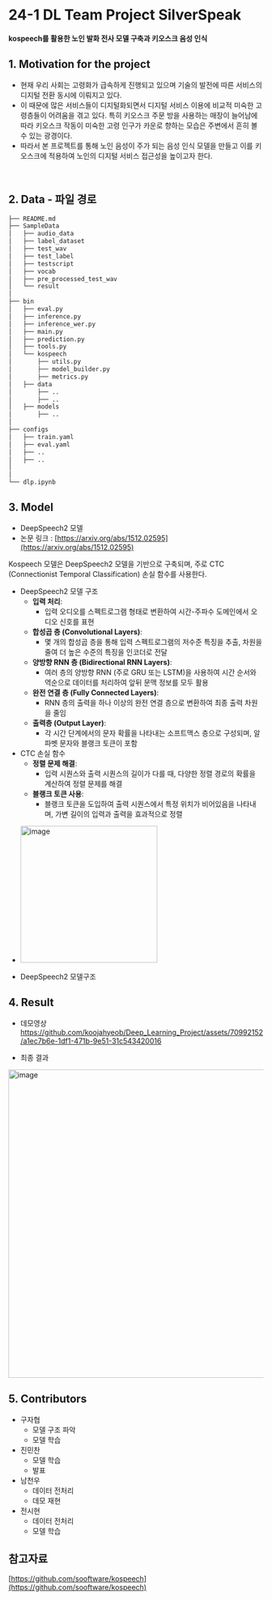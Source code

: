 # 24-1 DL Team Project SilverSpeak

**kospeech를 활용한 노인 발화 전사 모델 구축과 키오스크 음성 인식**

## 1. Motivation for the project
- 현재 우리 사회는 고령화가 급속하게 진행되고 있으며 기술의 발전에 따른 서비스의 디지털 전환 동시에 이뤄지고 있다.
- 이 때문에 많은 서비스들이 디지털화되면서 디지털 서비스 이용에 비교적 미숙한 고령층들이 어려움을 겪고 있다. 특히 키오스크 주문 방을 사용하는 매장이 늘어남에 따라 키오스크 작동이 미숙한 고령 인구가 카운로 향하는 모습은 주변에서 흔히 볼 수 있는 광경이다.
- 따라서 본 프로젝트를 통해 노인 음성이 주가 되는 음성 인식 모델을 만들고 이를 키오스크에 적용하여 노인의 디지털 서비스 접근성을 높이고자 한다.
<br>


## 2. Data - 파일 경로

```bash
├── README.md
├── SampleData
│   ├── audio_data
│   ├── label_dataset
│   ├── test_wav
│   ├── test_label
│   ├── testscript
│   ├── vocab
│   ├── pre_processed_test_wav
│   └── result
│
├── bin 		
│   ├── eval.py
│   ├── inference.py
│   ├── inference_wer.py
│   ├── main.py
│   ├── prediction.py
│   ├── tools.py
│   └── kospeech
│       ├── utils.py
│       ├── model_builder.py
│       ├── metrics.py
│	├── data
│		├── ..
│		├── ..
│	├── models
│		├── ..
│
├── configs
│	├── train.yaml
│	├── eval.yaml
│	├── ..
│	├── ..
│
│
└── dlp.ipynb

```

## 3. Model

- DeepSpeech2 모델
- 논문 링크 : [https://arxiv.org/abs/1512.02595](https://arxiv.org/abs/1512.02595)

Kospeech 모델은 DeepSpeech2 모델을 기반으로 구축되며, 주로 CTC (Connectionist Temporal Classification) 손실 함수를 사용한다.

- DeepSpeech2 모델 구조
  - **입력 처리**:
      - 입력 오디오를 스펙트로그램 형태로 변환하여 시간-주파수 도메인에서 오디오 신호를 표현
  - **합성곱 층 (Convolutional Layers)**:
      - 몇 개의 합성곱 층을 통해 입력 스펙트로그램의 저수준 특징을 추출, 차원을 줄여 더 높은 수준의 특징을 인코더로 전달
  - **양방향 RNN 층 (Bidirectional RNN Layers)**:
      - 여러 층의 양방향 RNN (주로 GRU 또는 LSTM)을 사용하여 시간 순서와 역순으로 데이터를 처리하여 앞뒤 문맥 정보를 모두 활용
  - **완전 연결 층 (Fully Connected Layers)**:
      - RNN 층의 출력을 하나 이상의 완전 연결 층으로 변환하여 최종 출력 차원을 줄임
  - **출력층 (Output Layer)**:
      - 각 시간 단계에서의 문자 확률을 나타내는 소프트맥스 층으로 구성되며, 알파벳 문자와 블랭크 토큰이 포함
- CTC 손실 함수
    - **정렬 문제 해결**:
        - 입력 시퀀스와 출력 시퀀스의 길이가 다를 때, 다양한 정렬 경로의 확률을 계산하여 정렬 문제를 해결
    - **블랭크 토큰 사용**:
        - 블랭크 토큰을 도입하여 출력 시퀀스에서 특정 위치가 비어있음을 나타내며, 가변 길이의 입력과 출력을 효과적으로 정렬
* <img width="270" alt="image" src="https://github.com/koojahyeob/Deep_Learning_Project/assets/70992152/ffece009-914e-4f37-9077-2aa3a84b9178">
- DeepSpeech2 모델구조


## 4. Result

- 데모영상
https://github.com/koojahyeob/Deep_Learning_Project/assets/70992152/a1ec7b6e-1df1-471b-9e51-31c543420016



- 최종 결과
<img width="609" alt="image" src="https://github.com/koojahyeob/Deep_Learning_Project/assets/70992152/c9af25c4-e90f-4742-9b7c-6ee657de736b">

## 5. Contributors
- 구자협
    - 모델 구조 파악
    - 모델 학습
- 진민찬
    - 모델 학습
    - 발표
- 남천우
    - 데이터 전처리
    - 데모 재현
- 전시현
    - 데이터 전처리
    - 모델 학습

## 참고자료
[https://github.com/sooftware/kospeech](https://github.com/sooftware/kospeech)

